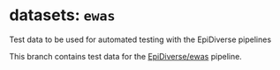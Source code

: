# datasets: `ewas`
Test data to be used for automated testing with the EpiDiverse pipelines

This branch contains test data for the [EpiDiverse/ewas](https://github.com/epidiverse/ewas) pipeline. 
